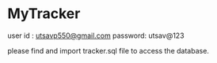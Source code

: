 # MyTracker
 user id : utsavp550@gmail.com
 password: utsav@123
 
 
 please find and import tracker.sql file to access the database.
 
